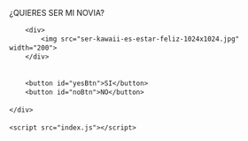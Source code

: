 <!DOCTYPE html>
<html lang="en">
<head>
    <meta charset="UTF-8">
    <meta http-equiv="X-UA-Compatible" content="IE=edge">
    <meta name="viewport" content="width=device-width, initial-scale=1.0">
    <title>declaracion</title>
    <link rel="stylesheet" href="estilos.css">
</head>
<body>
    <div class="contenedor">
        <p>¿QUIERES SER MI NOVIA?</p>

        <div>
            <img src="ser-kawaii-es-estar-feliz-1024x1024.jpg" width="200">
        </div>

       
        <button id="yesBtn">SI</button>
        <button id="noBtn">NO</button>

    </div>

    <script src="index.js"></script>
    
</body>
</html>
